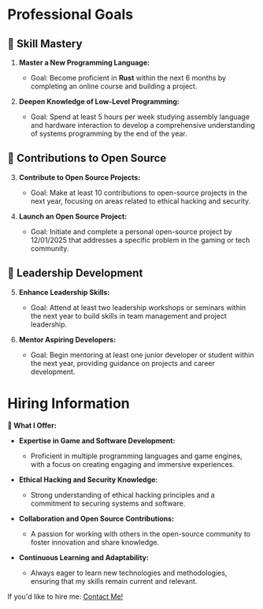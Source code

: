 # Professional Goals

## 🚀 Skill Mastery
1. **Master a New Programming Language:** 
   - Goal: Become proficient in **Rust** within the next 6 months by completing an online course and building a project.
   
2. **Deepen Knowledge of Low-Level Programming:**
   - Goal: Spend at least 5 hours per week studying assembly language and hardware interaction to develop a comprehensive understanding of systems programming by the end of the year.

## 🤝 Contributions to Open Source
3. **Contribute to Open Source Projects:**
   - Goal: Make at least 10 contributions to open-source projects in the next year, focusing on areas related to ethical hacking and security.

4. **Launch an Open Source Project:**
   - Goal: Initiate and complete a personal open-source project by 12/01/2025 that addresses a specific problem in the gaming or tech community.

## 🌟 Leadership Development
5. **Enhance Leadership Skills:**
   - Goal: Attend at least two leadership workshops or seminars within the next year to build skills in team management and project leadership.

6. **Mentor Aspiring Developers:**
   - Goal: Begin mentoring at least one junior developer or student within the next year, providing guidance on projects and career development.

# Hiring Information

**💼 What I Offer:**
- **Expertise in Game and Software Development:** 
  - Proficient in multiple programming languages and game engines, with a focus on creating engaging and immersive experiences.
  
- **Ethical Hacking and Security Knowledge:** 
  - Strong understanding of ethical hacking principles and a commitment to securing systems and software.

- **Collaboration and Open Source Contributions:** 
  - A passion for working with others in the open-source community to foster innovation and share knowledge.

- **Continuous Learning and Adaptability:** 
  - Always eager to learn new technologies and methodologies, ensuring that my skills remain current and relevant.

If you'd like to hire me: [Contact Me!](CONTACT.md)
